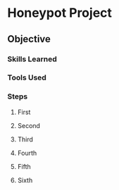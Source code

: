 # Honeypot Project

## Objective



### Skills Learned



### Tools Used

### Steps

1. First

2. Second

3. Third

4. Fourth

5. Fifth

6. Sixth

